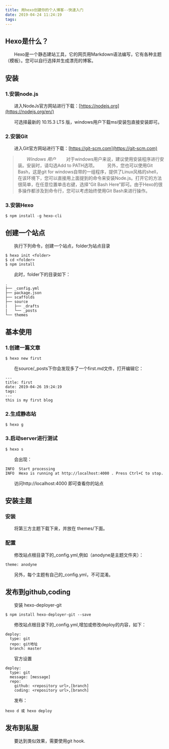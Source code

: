 ```yaml
---
title: 用hexo创建你的个人博客--快速入门
date: 2019-04-24 11:24:19
tags:
---
```

## Hexo是什么？
　　Hexo是一个静态建站工具，它的网页用Markdown语法编写，它有各种主题（模板）。您可以自行选择并生成漂亮的博客。
## 安装
### 1.安装node.js
　　进入NodeJs官方网站进行下载：[https://nodejs.org](https://nodejs.org/en/)

　　可选择最新的 10.15.3 LTS 版，windows用户下载msi安装包直接安装即可。

### 2.安装Git
　　进入Git官方网站进行下载：[https://git-scm.com](https://git-scm.com)

>　　*Windows 用户*
>　　对于windows用户来说，建议使用安装程序进行安装。安装时，请勾选Add to PATH选项。
>　　另外，您也可以使用Git Bash，这是git for windows自带的一组程序，提供了Linux风格的shell，在该环境下，您可以直接用上面提到的命令来安装Node.js。打开它的方法很简单，在任意位置单击右键，选择“Git Bash Here”即可。由于Hexo的很多操作都涉及到命令行，您可以考虑始终使用Git Bash来进行操作。

### 3.安装Hexo

~~~shell
$ npm install -g hexo-cli
~~~

## 创建一个站点

　　执行下列命令，创建一个站点，folder为站点目录
~~~shell
$ hexo init <folder>
$ cd <folder>
$ npm install
~~~

　　此时，folder下的目录如下：

~~~
.
├── _config.yml
├── package.json
├── scaffolds
├── source
|   ├── _drafts
|   └── _posts
└── themes
~~~

## 基本使用

### 1.创建一篇文章

~~~shell
$ hexo new first
~~~

　　在source/_posts下你会发现多了一个first.md文件，打开编辑它：
~~~
---
title: first
date: 2019-04-26 19:24:19
tags:
---
this is my first blog
~~~
### 2.生成静态站

~~~shell
$ hexo g
~~~

### 3.启动server进行测试

~~~shell
$ hexo s
~~~

　　会出现：

~~~shell
INFO  Start processing
INFO  Hexo is running at http://localhost:4000 . Press Ctrl+C to stop.
~~~

　　访问http://localhost:4000 即可查看你的站点

## 安装主题

### 安装
　　将第三方主题下载下来，并放在 themes/下面。
### 配置
　　修改站点根目录下的_config.yml,例如（anodyne是主题文件夹）：
~~~shell
theme: anodyne
~~~
　　另外，每个主题有自己的_config.yml，不可混淆。
## 发布到github,coding
　　安装 hexo-deployer-git
~~~shell
$ npm install hexo-deployer-git --save
~~~
　　修改站点根目录下的_config.yml,增加或修改deploy的内容，如下：
~~~shell
deploy:
  type: git
  repo: git地址
  branch: master
~~~
　　官方设置
~~~shell
deploy:
  type: git
  message: [message]
  repo:
    github: <repository url>,[branch]
    coding: <repository url>,[branch] 
~~~

　　发布：
~~~shell
hexo d 或 hexo deploy
~~~

## 发布到私服

　　要达到类似效果，需要使用git hook.





